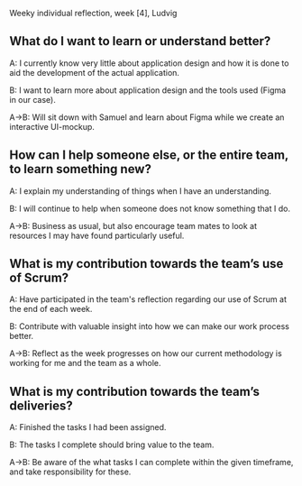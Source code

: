 Weeky individual reflection, week \[4], Ludvig

## What do I want to learn or understand better?

A: I currently know very little about application design and how it is done to aid the development of the actual application.

B: I want to learn more about application design and the tools used (Figma in our case).

A->B: Will sit down with Samuel and learn about Figma while we create an interactive UI-mockup.

## How can I help someone else, or the entire team, to learn something new?

A: I explain my understanding of things when I have an understanding.

B: I will continue to help when someone does not know something that I do. 

A->B: Business as usual, but also encourage team mates to look at resources I may have found particularly useful.

## What is my contribution towards the team’s use of Scrum?

A: Have participated in the team's reflection regarding our use of Scrum at the end of each week.

B: Contribute with valuable insight into how we can make our work process better.

A->B: Reflect as the week progresses on how our current methodology is working for me and the team as a whole.

## What is my contribution towards the team’s deliveries?

A: Finished the tasks I had been assigned.

B: The tasks I complete should bring value to the team.

A->B: Be aware of the what tasks I can complete within the given timeframe, and take responsibility for these.
